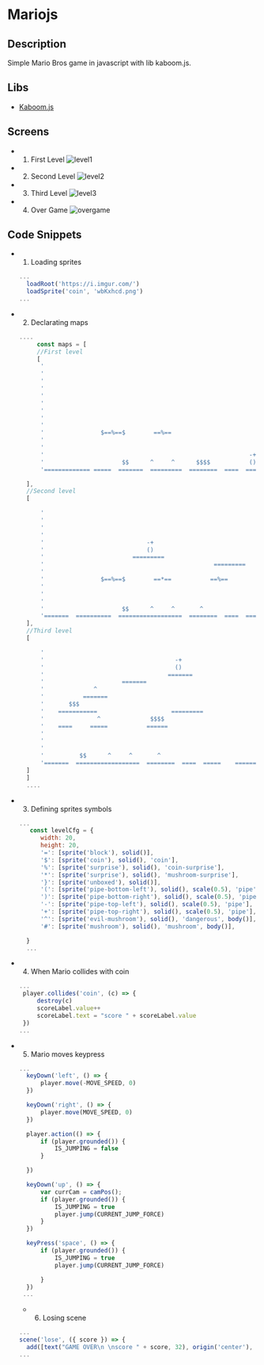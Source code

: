 # Mariojs

## Description

Simple Mario Bros game in javascript with lib kaboom.js.

## Libs

- [Kaboom.js](https://kaboomjs.com/)

## Screens

- 1. First Level 
![level1](https://user-images.githubusercontent.com/44411176/155918163-17da9354-4b26-483a-8386-34f4d4ab8942.png)

- 2. Second Level 
![level2](https://user-images.githubusercontent.com/44411176/155918194-68b25add-1f60-457a-a1d4-7218f78c289d.png)

- 3. Third Level
![level3](https://user-images.githubusercontent.com/44411176/155918217-b1241e5f-2b08-4dc8-bf1d-2860ce41821b.png)

- 4. Over Game
![overgame](https://user-images.githubusercontent.com/44411176/155918245-9cc25d2d-66d0-4b3d-947e-26f4dfa3e394.png)


## Code Snippets

- 1. Loading sprites
  ```javascript
  ...
    loadRoot('https://i.imgur.com/')
    loadSprite('coin', 'wbKxhcd.png')
  ...
  ```
- 2. Declarating maps
  ```javascript
  ....
       const maps = [
       //First level
       [
        '                                                                ',
        '                                                                ',
        '                                                                ',
        '                                                                ',
        '                                                                ',
        '                                                                ',
        '                                                                ',
        '                                                                ',
        '                                                                ',
        '                $==%==$        ==%==                            ',
        '                                                            *   ',
        '                                                                ',
        '                                                          -+    ',
        '                      $$      ^     ^      $$$$           ()    ',
        '============= =====  =======  =========  ========  ====  =======',

    ], 
    //Second level
    [

        '                                                                ',
        '                                                                ',
        '                                                                ',
        '                                                                ',
        '                             -+                                 ',
        '                             ()                                 ',
        '                         =========                              ',
        '                                                =========       ',
        '                                                                ',
        '                $==%==$        ==*==           ==%==            ',
        '                                                            *   ',
        '                                                                ',
        '                                                                ',
        '                      $$      ^     ^       ^                   ',
        '=======  ==========  ==================  ========  ====  =======',
    ],
    //Third level
    [

        '                                                                ',
        '                                     -+                         ',
        '                                     ()                         ',
        '                                   =======                      ',
        '                      =======                                   ',
        '              ^                                                 ',
        '           =======                                              ',
        '       $$$                                                      ',
        '    ===========                     =========                   ',
        '               ^              $$$$                              ',
        '    ====     =====           ======                             ',
        '                                                                ',
        '                                                                ',
        '                                                                ',
        '          $$      ^     ^       ^                               ',
        '=======  ==================  ========  ====  =====    ===========',
    ]
    ]
    ....
  ```
- 3. Defining sprites symbols
  ```javascript
  ...
     const levelCfg = {
        width: 20,
        height: 20,
        '=': [sprite('block'), solid()],
        '$': [sprite('coin'), solid(), 'coin'],
        '%': [sprite('surprise'), solid(), 'coin-surprise'],
        '*': [sprite('surprise'), solid(), 'mushroom-surprise'],
        '}': [sprite('unboxed'), solid()],
        '(': [sprite('pipe-bottom-left'), solid(), scale(0.5), 'pipe'],
        ')': [sprite('pipe-bottom-right'), solid(), scale(0.5), 'pipe'],
        '-': [sprite('pipe-top-left'), solid(), scale(0.5), 'pipe'],
        '+': [sprite('pipe-top-right'), solid(), scale(0.5), 'pipe'],
        '^': [sprite('evil-mushroom'), solid(), 'dangerous', body()],
        '#': [sprite('mushroom'), solid(), 'mushroom', body()],

    }
    ...
  ```
- 4. When Mario collides with coin
   ```javascript
   ...
    player.collides('coin', (c) => {
        destroy(c)
        scoreLabel.value++
        scoreLabel.text = "score " + scoreLabel.value
    })
   ...
   ```
- 5. Mario moves keypress
  ```javascript
  ...
    keyDown('left', () => {
        player.move(-MOVE_SPEED, 0)
    })

    keyDown('right', () => {
        player.move(MOVE_SPEED, 0)
    })

    player.action(() => {
        if (player.grounded()) {
            IS_JUMPING = false
        }

    })

    keyDown('up', () => {
        var currCam = camPos();
        if (player.grounded()) {
            IS_JUMPING = true
            player.jump(CURRENT_JUMP_FORCE)
        }
    })

    keyPress('space', () => {
        if (player.grounded()) {
            IS_JUMPING = true
            player.jump(CURRENT_JUMP_FORCE)

        }
    })
   ...
  ```
  - 6. Losing scene 
  ```javascript
  ...
  scene('lose', ({ score }) => {
    add([text("GAME OVER\n \nscore " + score, 32), origin('center'), pos(width() / 2, height() / 2)])})
  ...
  ```
